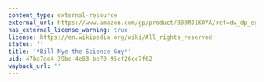 ```yaml
---
content_type: external-resource
external_url: https://www.amazon.com/gp/product/B00MJ1KOYA/ref=dv_dp_ep9
has_external_license_warning: true
license: https://en.wikipedia.org/wiki/All_rights_reserved
status: ''
title: '*Bill Nye the Science Guy*'
uid: 47ba7ae4-39be-4e83-be70-95cf26cc7f62
wayback_url: ''
---
```


